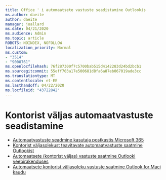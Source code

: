 ```yaml
---
title: Office ' i automaatsete vastuste seadistamine Outlookis
ms.author: daeite
author: daeite
manager: joallard
ms.date: 04/21/2020
ms.audience: Admin
ms.topic: article
ROBOTS: NOINDEX, NOFOLLOW
localization_priority: Normal
ms.custom:
- "3514"
- "9000761"
ms.openlocfilehash: 76f287300f7c5700bab515d4142283d24bd2bcb1
ms.sourcegitcommit: 55eff703a17e500681d8fa6a87eb067019ade3cc
ms.translationtype: MT
ms.contentlocale: et-EE
ms.lasthandoff: 04/22/2020
ms.locfileid: "43722842"
---
```

# <a name="set-up-out-of-office-automatic-replies"></a>Kontorist väljas automaatvastuste seadistamine

- [Automaatvastuste seadmine kasutaja postkastis Microsoft 365](https://docs.microsoft.com/exchange/troubleshoot/configure-mailboxes/set-automatic-replies)
- [Kontorist väljasolekust teavitavate automaatvastuste saatmine Outlookist](https://support.office.com/article/9742f476-5348-4f9f-997f-5e208513bd67)
- [Automaatsete (kontorist väljas) vastuste saatmine Outlooki veebirakenduses](https://support.office.com/article/0c193ab0-b9e1-4058-84be-a5b014242290)
- [Automaatsete kontorist väljasoleku vastuste saatmine Outlook for Maci kaudu](https://support.office.com/article/4e07ab75-beda-4f9e-bcdc-44471ebacdee)
